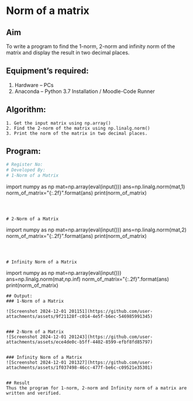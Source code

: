 # Norm of a matrix
## Aim
To write a program to find the 1-norm, 2-norm and infinity norm of the matrix and display the result in two decimal places.
## Equipment’s required:
1.	Hardware – PCs
2.	Anaconda – Python 3.7 Installation / Moodle-Code Runner
## Algorithm:
	1. Get the input matrix using np.array()   
    2. Find the 2-norm of the matrix using np.linalg.norm()
	3. Print the norm of the matrix in two decimal places.
## Program:
```Python
# Register No:
# Developed By:
# 1-Norm of a Matrix
```
import numpy as np
mat=np.array(eval(input()))
ans=np.linalg.norm(mat,1)
norm_of_matrix="{:.2f}".format(ans)
print(norm_of_matrix)
```



# 2-Norm of a Matrix
```
import numpy as np
mat=np.array(eval(input()))
ans=np.linalg.norm(mat,2)
norm_of_matrix="{:.2f}".format(ans)
print(norm_of_matrix)
```



# Infinity Norm of a Matrix
```
import numpy as np
mat=np.array(eval(input()))
ans=np.linalg.norm(mat,np.inf)
norm_of_matrix="{:.2f}".format(ans)
print(norm_of_matrix)

```
## Output:
### 1-Norm of a Matrix

![Screenshot 2024-12-01 201151](https://github.com/user-attachments/assets/9f21128f-c014-4e5f-b6ec-546985991345)


### 2-Norm of a Matrix
![Screenshot 2024-12-01 201243](https://github.com/user-attachments/assets/ece4de0c-b5ff-4402-8599-efbf8fd85797)


### Infinity Norm of a Matrix
![Screenshot 2024-12-01 201327](https://github.com/user-attachments/assets/1f037498-46cc-477f-be6c-c09521e35301)


## Result
Thus the program for 1-norm, 2-norm and Infinity norm of a matrix are written and verified.
